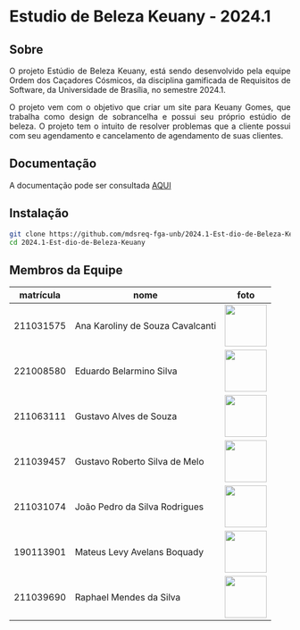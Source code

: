 # Estudio de Beleza Keuany - 2024.1

## Sobre 
<p align="justify">
O projeto Estúdio de Beleza Keuany, está sendo desenvolvido pela equipe Ordem dos Caçadores Cósmicos, da disciplina gamificada de Requisitos de Software, da Universidade de Brasília, no semestre 2024.1. 
</p>

<p align="justify">
O projeto vem com o objetivo que criar um site para Keuany Gomes, que trabalha como design de sobrancelha e possui seu próprio estúdio de beleza. O projeto tem o intuito de resolver problemas que a cliente possui com seu agendamento e cancelamento de agendamento de suas clientes. 
</p>

## Documentação
<p>
A documentação pode ser consultada <a href="https://mdsreq-fga-unb.github.io/2024.1-Est-dio-de-Beleza-Keuany/">AQUI</a>
</p>

## Instalação
```bash
git clone https://github.com/mdsreq-fga-unb/2024.1-Est-dio-de-Beleza-Keuany.git
cd 2024.1-Est-dio-de-Beleza-Keuany
```

## Membros da Equipe

| matrícula | nome | foto |
| -------- | -------- | -------- |
| 211031575 | Ana Karoliny de Souza Cavalcanti |<img src="https://avatars.githubusercontent.com/u/122410504?v=4" height="75" width="75"> |
| 221008580 | Eduardo Belarmino Silva | <img src="https://github.com/Eduard0803.png" height="75" width="75"> |
| 211063111 | Gustavo Alves de Souza | <img src="https://github.com/gustaallves.png" height="75" width="75"> |
| 211039457 | Gustavo Roberto Silva de Melo | <img src="https://github.com/gusrberto.png" height="75" width="75"> |
| 211031074 | João Pedro da Silva Rodrigues| <img src="https://github.com/joaopedrodasilvarodrigues.png" height="75" width="75"> |
| 190113901 | Mateus Levy Avelans Boquady | <img src="https://github.com/mateus9levy.png" height="75" width="75"> |
| 211039690 | Raphael Mendes da Silva | <img src="https://github.com/Raphides.png" height="75" width="75"> |
